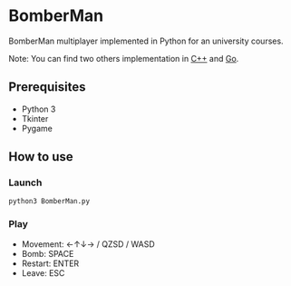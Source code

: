 # BomberMan
  BomberMan multiplayer implemented in Python for an university courses.
  
  Note: You can find two others implementation in [C++](https://github.com/3t13nn3/-S4-Network-Bomberman-Game) and [Go](https://github.com/TheMagnat/Bomberman-Reseau-C-SFML).
  
## Prerequisites
  * Python 3
  * Tkinter
  * Pygame

## How to use
  ### Launch
    python3 BomberMan.py
  
  ### Play
  * Movement:  ←↑↓→ / QZSD / WASD
  * Bomb: SPACE
  * Restart: ENTER
  * Leave: ESC
